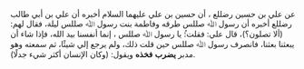 عن علي بن حسين رضللع ، أن حسين بن علي عليهما السلام أخبره أن علي بن أبي طالب رضللع أخبره أن رسول ﷲ صللس طرقه وفاطمة بنت رسول ﷲ صللس ليلة، فقال لهم: (ألا تصلون؟)، قال علي: فقلت:ُ يا رسول ﷲ صللس ، إنما أنفسنا بيد الله، فإذا شاء أن يبعثنا بعثنا، فانصرف رسول ﷲ صللس حين قلت ذلك، ولم يرجع إلي شيئًا، ثم سمعته وهو مدبر **يضرب** **فخذه** ويقول: (وكان الإنسان أكثر شيء جدلًا).